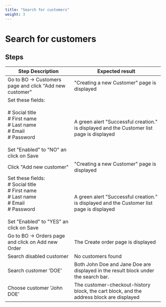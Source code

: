 ```yaml
---
title: "Search for customers"
weight: 3
---
```


# Search for customers
## Steps
| Step Description | Expected result |
| ----- | ----- |
| Go to BO -> Customers page and click "Add new customer" | "Creating a new Customer" page is displayed |
| Set these fields:<br><br># Social title<br># First name<br># Last name<br># Email<br># Password<br><br>Set "Enabled" to "NO" an click on Save | A green alert "Successful creation." is displayed and the Customer list page is displayed |
| Click "Add new customer" | "Creating a new Customer" page is displayed |
| Set these fields:<br> # Social title<br> # First name<br> # Last name<br> # Email<br> # Password<br><br>Set "Enabled" to "YES" an click on Save | A green alert "Successful creation." is displayed and the Customer list page is displayed |
| Go to BO -> Orders page and click on Add new Order | The Create order page is displayed |
| Search disabled customer | No customers found |
| Search customer 'DOE' | Both John Doe and Jane Doe are displayed in the result block under the search bar. |
| Choose customer 'John DOE' | The customer-checkout-history block, the cart block, and the address block are displayed |
